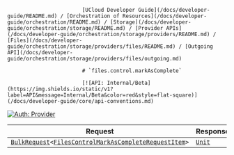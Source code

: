                             [UCloud Developer Guide](/docs/developer-guide/README.md) / [Orchestration of Resources](/docs/developer-guide/orchestration/README.md) / [Storage](/docs/developer-guide/orchestration/storage/README.md) / [Provider APIs](/docs/developer-guide/orchestration/storage/providers/README.md) / [Files](/docs/developer-guide/orchestration/storage/providers/files/README.md) / [Outgoing API](/docs/developer-guide/orchestration/storage/providers/files/outgoing.md)
                            
                            # `files.control.markAsComplete`

                            [![API: Internal/Beta](https://img.shields.io/static/v1?label=API&message=Internal/Beta&color=red&style=flat-square)](/docs/developer-guide/core/api-conventions.md)
[![Auth: Provider](https://img.shields.io/static/v1?label=Auth&message=Provider&color=informational&style=flat-square)](/docs/developer-guide/core/types.md#role)



| Request | Response | Error |
|---------|----------|-------|
|<code><a href='/docs/reference/dk.sdu.cloud.calls.BulkRequest.md'>BulkRequest</a>&lt;<a href='#filescontrolmarkascompleterequestitem'>FilesControlMarkAsCompleteRequestItem</a>&gt;</code>|<code><a href='https://kotlinlang.org/api/latest/jvm/stdlib/kotlin/-unit/'>Unit</a></code>|<code><a href='/docs/reference/dk.sdu.cloud.CommonErrorMessage.md'>CommonErrorMessage</a></code>|


